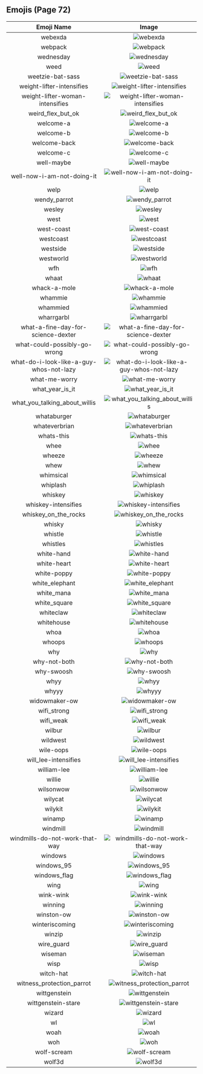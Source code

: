 
  ## Emojis (Page 72)
  |Emoji Name|Image|
  | :-: | :-: |
  |webexda| ![webexda](/output/webexda.png)|
  |webpack| ![webpack](/output/webpack.png)|
  |wednesday| ![wednesday](/output/wednesday.jpg)|
  |weed| ![weed](/output/weed.png)|
  |weetzie-bat-sass| ![weetzie-bat-sass](/output/weetzie-bat-sass.png)|
  |weight-lifter-intensifies| ![weight-lifter-intensifies](/output/weight-lifter-intensifies.gif)|
  |weight-lifter-woman-intensifies| ![weight-lifter-woman-intensifies](/output/weight-lifter-woman-intensifies.gif)|
  |weird_flex_but_ok| ![weird_flex_but_ok](/output/weird_flex_but_ok.gif)|
  |welcome-a| ![welcome-a](/output/welcome-a.png)|
  |welcome-b| ![welcome-b](/output/welcome-b.png)|
  |welcome-back| ![welcome-back](/output/welcome-back.gif)|
  |welcome-c| ![welcome-c](/output/welcome-c.png)|
  |well-maybe| ![well-maybe](/output/well-maybe.png)|
  |well-now-i-am-not-doing-it| ![well-now-i-am-not-doing-it](/output/well-now-i-am-not-doing-it.png)|
  |welp| ![welp](/output/welp.png)|
  |wendy_parrot| ![wendy_parrot](/output/wendy_parrot.gif)|
  |wesley| ![wesley](/output/wesley.jpg)|
  |west| ![west](/output/west.png)|
  |west-coast| ![west-coast](/output/west-coast.png)|
  |westcoast| ![westcoast](/output/westcoast.jpg)|
  |westside| ![westside](/output/westside.png)|
  |westworld| ![westworld](/output/westworld.png)|
  |wfh| ![wfh](/output/wfh.png)|
  |whaat| ![whaat](/output/whaat.png)|
  |whack-a-mole| ![whack-a-mole](/output/whack-a-mole.gif)|
  |whammie| ![whammie](/output/whammie.gif)|
  |whammied| ![whammied](/output/whammied.gif)|
  |wharrgarbl| ![wharrgarbl](/output/wharrgarbl.jpg)|
  |what-a-fine-day-for-science-dexter| ![what-a-fine-day-for-science-dexter](/output/what-a-fine-day-for-science-dexter.png)|
  |what-could-possibly-go-wrong| ![what-could-possibly-go-wrong](/output/what-could-possibly-go-wrong.gif)|
  |what-do-i-look-like-a-guy-whos-not-lazy| ![what-do-i-look-like-a-guy-whos-not-lazy](/output/what-do-i-look-like-a-guy-whos-not-lazy.png)|
  |what-me-worry| ![what-me-worry](/output/what-me-worry.png)|
  |what_year_is_it| ![what_year_is_it](/output/what_year_is_it.png)|
  |what_you_talking_about_willis| ![what_you_talking_about_willis](/output/what_you_talking_about_willis.jpg)|
  |whataburger| ![whataburger](/output/whataburger.jpg)|
  |whateverbrian| ![whateverbrian](/output/whateverbrian.png)|
  |whats-this| ![whats-this](/output/whats-this.png)|
  |whee| ![whee](/output/whee)|
  |wheeze| ![wheeze](/output/wheeze.png)|
  |whew| ![whew](/output/whew.gif)|
  |whimsical| ![whimsical](/output/whimsical.png)|
  |whiplash| ![whiplash](/output/whiplash)|
  |whiskey| ![whiskey](/output/whiskey.png)|
  |whiskey-intensifies| ![whiskey-intensifies](/output/whiskey-intensifies.gif)|
  |whiskey_on_the_rocks| ![whiskey_on_the_rocks](/output/whiskey_on_the_rocks.png)|
  |whisky| ![whisky](/output/whisky.jpg)|
  |whistle| ![whistle](/output/whistle.png)|
  |whistles| ![whistles](/output/whistles.jpg)|
  |white-hand| ![white-hand](/output/white-hand.png)|
  |white-heart| ![white-heart](/output/white-heart.png)|
  |white-poppy| ![white-poppy](/output/white-poppy.png)|
  |white_elephant| ![white_elephant](/output/white_elephant.png)|
  |white_mana| ![white_mana](/output/white_mana.png)|
  |white_square| ![white_square](/output/white_square)|
  |whiteclaw| ![whiteclaw](/output/whiteclaw.jpg)|
  |whitehouse| ![whitehouse](/output/whitehouse.png)|
  |whoa| ![whoa](/output/whoa.png)|
  |whoops| ![whoops](/output/whoops.jpg)|
  |why| ![why](/output/why.jpg)|
  |why-not-both| ![why-not-both](/output/why-not-both)|
  |why-swoosh| ![why-swoosh](/output/why-swoosh.png)|
  |whyy| ![whyy](/output/whyy.png)|
  |whyyy| ![whyyy](/output/whyyy.png)|
  |widowmaker-ow| ![widowmaker-ow](/output/widowmaker-ow.png)|
  |wifi_strong| ![wifi_strong](/output/wifi_strong.png)|
  |wifi_weak| ![wifi_weak](/output/wifi_weak.png)|
  |wilbur| ![wilbur](/output/wilbur.png)|
  |wildwest| ![wildwest](/output/wildwest.jpg)|
  |wile-oops| ![wile-oops](/output/wile-oops.png)|
  |will_lee-intensifies| ![will_lee-intensifies](/output/will_lee-intensifies.gif)|
  |william-lee| ![william-lee](/output/william-lee.png)|
  |willie| ![willie](/output/willie.jpg)|
  |wilsonwow| ![wilsonwow](/output/wilsonwow.gif)|
  |wilycat| ![wilycat](/output/wilycat.png)|
  |wilykit| ![wilykit](/output/wilykit.png)|
  |winamp| ![winamp](/output/winamp.png)|
  |windmill| ![windmill](/output/windmill.png)|
  |windmills-do-not-work-that-way| ![windmills-do-not-work-that-way](/output/windmills-do-not-work-that-way)|
  |windows| ![windows](/output/windows.png)|
  |windows_95| ![windows_95](/output/windows_95.jpg)|
  |windows_flag| ![windows_flag](/output/windows_flag.gif)|
  |wing| ![wing](/output/wing.png)|
  |wink-wink| ![wink-wink](/output/wink-wink.png)|
  |winning| ![winning](/output/winning)|
  |winston-ow| ![winston-ow](/output/winston-ow.png)|
  |winteriscoming| ![winteriscoming](/output/winteriscoming.png)|
  |winzip| ![winzip](/output/winzip.png)|
  |wire_guard| ![wire_guard](/output/wire_guard.png)|
  |wiseman| ![wiseman](/output/wiseman.png)|
  |wisp| ![wisp](/output/wisp.png)|
  |witch-hat| ![witch-hat](/output/witch-hat.png)|
  |witness_protection_parrot| ![witness_protection_parrot](/output/witness_protection_parrot.gif)|
  |wittgenstein| ![wittgenstein](/output/wittgenstein.png)|
  |wittgenstein-stare| ![wittgenstein-stare](/output/wittgenstein-stare.png)|
  |wizard| ![wizard](/output/wizard.png)|
  |wl| ![wl](/output/wl.gif)|
  |woah| ![woah](/output/woah)|
  |woh| ![woh](/output/woh.png)|
  |wolf-scream| ![wolf-scream](/output/wolf-scream)|
  |wolf3d| ![wolf3d](/output/wolf3d.gif)|
  